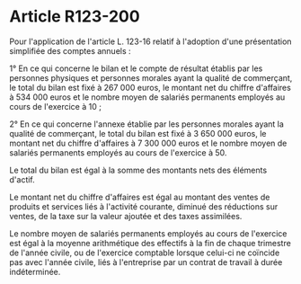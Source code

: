 # Article R123-200

Pour l'application de l'article L. 123-16 relatif à l'adoption d'une présentation simplifiée des comptes annuels :

1° En ce qui concerne le bilan et le compte de résultat établis par les personnes physiques et personnes morales ayant la qualité de commerçant, le total du bilan est fixé à 267 000 euros, le montant net du chiffre d'affaires à 534 000 euros et le nombre moyen de salariés permanents employés au cours de l'exercice à 10 ;

2° En ce qui concerne l'annexe établie par les personnes morales ayant la qualité de commerçant, le total du bilan est fixé à 3 650 000 euros, le montant net du chiffre d'affaires à 7 300 000 euros et le nombre moyen de salariés permanents employés au cours de l'exercice à 50.

Le total du bilan est égal à la somme des montants nets des éléments d'actif.

Le montant net du chiffre d'affaires est égal au montant des ventes de produits et services liés à l'activité courante, diminué des réductions sur ventes, de la taxe sur la valeur ajoutée et des taxes assimilées.

Le nombre moyen de salariés permanents employés au cours de l'exercice est égal à la moyenne arithmétique des effectifs à la fin de chaque trimestre de l'année civile, ou de l'exercice comptable lorsque celui-ci ne coïncide pas avec l'année civile, liés à l'entreprise par un contrat de travail à durée indéterminée.
